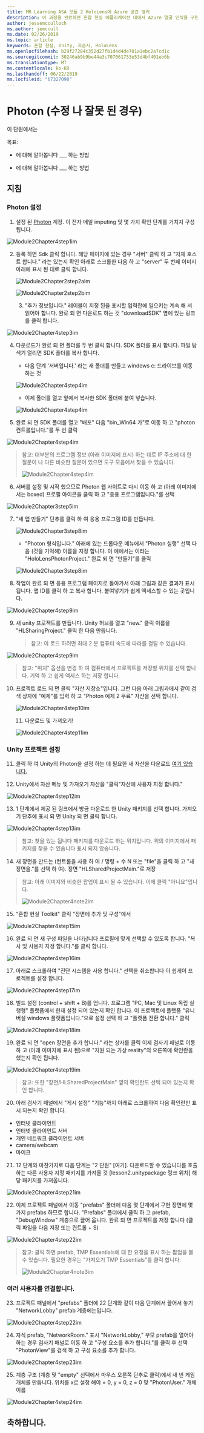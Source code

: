 ```yaml
---
title: MR Learning ASA 모듈 2 HoloLens에 Azure 공간 앵커
description: 이 과정을 완료하면 혼합 현실 애플리케이션 내에서 Azure 얼굴 인식을 구현하는 방법을 이해할 수 있습니다.
author: jessemcculloch
ms.author: jemccull
ms.date: 02/26/2019
ms.topic: article
keywords: 혼합 현실, Unity, 자습서, HoloLens
ms.openlocfilehash: b29f27284c352d27fb1d4d4de701a1ebc2a7cd1c
ms.sourcegitcommit: 30246ab9b9be44a3c707061753e53d4bf401eb6b
ms.translationtype: MT
ms.contentlocale: ko-KR
ms.lasthandoff: 06/22/2019
ms.locfileid: "67327098"
---
```

# <a name="photon-correct-me-if-im-wrong"></a>Photon (수정 나 잘못 된 경우)

이 단원에서는 

목표:

* 에 대해 알아봅니다 ___ 하는 방법

* 에 대해 알아봅니다 ___ 하는 방법

  

## <a name="instructions"></a>지침

### <a name="setting-up-photon"></a>Photon 설정

1. 설정 된 [Photon](https://dashboard.photonengine.com/en-US/Account/SignUp) 계정. 이 전자 메일 imputing 및 몇 가지 확인 단계를 거치지 구성 됩니다.
   

![Module2Chapter4step1im](images/Module2chapter4step1im.png)

2. 등록 하면 Sdk 클릭 합니다. 해당 페이지에 있는 경우 "서버" 클릭 하 고 "자체 호스트 합니다." 라는 있는지 확인 아래로 스크롤한 다음 하 고 "server" 두 번째 이미지 아래에 표시 된 대로 클릭 합니다.

   

   ![Module2Chapter2step2aim](images/Module2chapter4step2aim.png)

   ![Module2Chapter2step2bim](images/Module2chapter4step2bim.png)
   
   3. "추가 정보입니다." 레이블이 지정 된을 표시할 입력란에 일으키는 계속 해 서 읽어야 합니다. 완료 되 면 다운로드 하는 것 "downloadSDK" 옆에 있는 링크를 클릭 합니다.


![Module2Chapter4step3im](images/Module2chapter4step3im.png)

4. 다운로드가 완료 되 면 폴더를 두 번 클릭 합니다.  SDK 폴더를 표시 합니다. 파일 탐색기 열리면 SDK 폴더를 복사 합니다.
   
   - 다음 단계 '서버입니다.' 라는 새 폴더를 만들고 windows c: 드라이브를 이동 하는 것
   
   ![Module2Chapter4step4im](images/Module2chapter4step4aim.png)
   
   - 이제 폴더를 열고 앞에서 복사한 SDK 폴더에 붙여 넣습니다.
   
   ![Module2Chapter4step4im](images/Module2chapter4step4bim.png)
   
5. 완료 되 면 SDK 폴더를 열고 "배포" 다음 "bin_Win64 가"로 이동 하 고 "photon 컨트롤입니다."를 두 번 클릭


![Module2Chapter4step4im](images/Module2chapter4step5im.png)

> 참고: 대부분의 프로그램 정보 (아래 이미지에 표시) 하는 대로 IP 주소에 대 한 질문이 나 다른 비슷한 질문이 있으면 도구 모음에서 찾을 수 있습니다.
>
> ![Module2Chapter4step4im](images/Module2chapter4noteim.png)

6. 서버를 설정 및 시작 했으므로 Photon 웹 사이트로 다시 이동 하 고 (아래 이미지에서는 boxed) 프로필 아이콘을 클릭 하 고 "응용 프로그램입니다."를 선택
   

![Module2Chapter3step5im](images/Module2chapter4step6im.png)

7. "새 앱 만들기" 단추를 클릭 하 여 응용 프로그램 ID를 만듭니다.

   ![Module2Chapter3step8im](images/Module2chapter4step7aim.png)

   - "Photon 형식입니다." 아래에 있는 드롭다운 메뉴에서 "Photon 실행" 선택 다음 (것을 기억해) 이름을 지정 합니다. 이 예에서는 이라는 "HoloLensPhotonProject." 완료 되 면 "만들기"를 클릭

   ![Module2Chapter3step8im](images/Module2chapter4step7bim.png)

8. 작업이 완료 되 면 응용 프로그램 페이지로 돌아가서 아래 그림과 같은 결과가 표시 됩니다. 앱 ID를 클릭 하 고 복사 합니다. 붙여넣기가 쉽게 액세스할 수 있는 곳입니다.  
   

![Module2Chapter4step9im](images/Module2chapter4step8im.png)

9. 새 unity 프로젝트를 만듭니다. Unity 허브를 열고 "new." 클릭 이름을 "HLSharingProject." 클릭 한 다음 만듭니다. 

   > 참고: 이 로드 하려면 최대 2 분 컴퓨터 속도에 따라를 걸릴 수 있습니다.

![Module2Chapter4step9im](images/Module2chapter4step9im.png)

> 참고: "위치" 옵션을 변경 하 여 컴퓨터에서 프로젝트를 저장할 위치를 선택 합니다. 기억 하 고 쉽게 액세스 하는 저장 합니다.

10. 프로젝트 로드 되 면 클릭 "자산 저장소"입니다. 그런 다음 아래 그림과에서 같이 검색 상자에 "예제"를 입력 하 고 "Photon 예제 2 무료" 자산을 선택 합니다. 

    ![Module2Chapter4step10im](images/Module2chapter4step10im.PNG)
    
    11. 다운로드 및 가져오기!
    
    ![Module2Chapter4step11im](images/Module2chapter4step11im.png)

### <a name="setting-up-the-unity-project"></a>**Unity 프로젝트 설정** 

11. 클릭 하 여 Unity의 Photon을 설정 하는 데 필요한 새 자산을 다운로드 [여기 있습니다.](https://github.com/microsoft/MixedRealityToolkit-Unity/releases/download/v2.0.0-RC1-Refresh/Microsoft.MixedReality.Toolkit.Unity.Examples-v2.0.0-RC1-Refresh.unitypackage)

12. Unity에서 자산 메뉴 및 가져오기 자산을 "클릭"자산에 사용자 지정 합니다."

![Module2Chapter4step12im](images/Module2chapter4step12im.PNG)

13. 1 단계에서 제공 된 링크에서 방금 다운로드 한 Unity 패키지를 선택 합니다. 가져오기 단추에 표시 되 면 Unity 되 면 클릭 합니다.

![Module2Chapter4step13im](images/Module2chapter4step13im.png)

> 참고: 찾을 있는 됩니다 패키지를 다운로드 하는 위치입니다. 위의 이미지에서 패키지를 찾을 수 있습니다 표시 되지 않습니다.

14. 새 장면을 만드는 (컨트롤을 사용 하 여 / 명령 + 수 N 또는 "file"을 클릭 하 고 "새 장면을."를 선택 하 여). 장면 "HLSharedProjectMain."로 저장

> 참고: 아래 이미지와 비슷한 팝업이 표시 될 수 있습니다. 이제 클릭 "아니요"입니다.
>
> ![Module2Chapter4note2im](images/Module2chapter4note2im.png)

15. "혼합 현실 Toolkit" 클릭 "장면에 추가 및 구성"에서

![Module2Chapter4step15im](images/Module2chapter4step15im.png)

16. 완료 되 면 새 구성 파일을 나타납니다 프로필에 맞게 선택할 수 있도록 합니다. "복사 및 사용자 지정 합니다."를 클릭 합니다.

![Module2Chapter4step16im](images/Module2chapter4step16im.png)

17. 아래로 스크롤하여 "진단 시스템을 사용 합니다." 선택을 취소합니다 이 쉽게이 프로젝트를 설정 합니다.

![Module2Chapter4step17im](images/Module2chapter4step17im.png)

18. 빌드 설정 (control + shift + B)를 엽니다. 프로그램 "PC, Mac 및 Linux 독립 실행형" 플랫폼에서 현재 설정 되어 있는지 확인 합니다. 이 프로젝트에 플랫폼 "유니버설 windows 플랫폼입니다."으로 설정 선택 하 고 "플랫폼 전환 합니다." 클릭

![Module2Chapter4step18im](images/Module2chapter4step18im.png)

19. 완료 되 면 "open 장면을 추가 합니다." 라는 상자를 클릭 이제 검사기 패널로 이동 하 고 (아래 이미지에 표시 된)으로 "지원 되는 가상 reality"의 오른쪽에 확인란을 했는지 확인 됩니다. 

![Module2Chapter4step19im](images/Module2chapter4step19im.png)

> 참고: 또한 "장면/HLSharedProjectMain" 옆의 확인란도 선택 되어 있는지 확인 합니다.

20. 아래 검사기 패널에서 "게시 설정" "기능"까지 아래로 스크롤하여 다음 확인란만 표시 되는지 확인 합니다.

- 인터넷 클라이언트
- 인터넷 클라이언트 서버
- 개인 네트워크 클라이언트 서버
- camera/webcam
- 마이크

21. 12 단계와 마찬가지로 다음 단계는 "2 단원" [여기]. 다운로드할 수 있습니다를 호출 하는 다른 사용자 지정 패키지를 가져올 것 [lesson2.unitypackage 링크 위치] 해당 패키지를 가져옵니다.

![Module2Chapter4step21im](images/Module2chapter4step20im.png)

22. 이제 프로젝트 패널에서 이동 "prefabs" 폴더에 다음 몇 단계에서 구현 장면에 몇 가지 prefabs 하므로 합니다. "Prefabs" 폴더에서 클릭 하 고 prefab, "DebugWindow" 계층으로 끌어 옵니다. 완료 되 면 프로젝트를 저장 합니다 (클릭 파일을 다음 저장 또는 컨트롤 + S)

![Module2Chapter4step22im](images/Module2chapter4step21im.PNG)

> 참고: 클릭 하면 prefab, TMP Essentials에 대 한 요청을 표시 하는 팝업을 볼 수 있습니다. 필요한 경우는 "가져오기 TMP Essentials"를 클릭 합니다.
>
> ![Module2Chapter4note3im](images/Module2chapter4note3im.PNG)

### <a name="connecting-multiple-users"></a>**여러 사용자를 연결합니다.**

23. 프로젝트 패널에서 "prefabs" 폴더에 22 단계와 같이 다음 단계에서 끌어서 놓기 "NetworkLobby" prefab 계층에는입니다. 

![Module2Chapter4step22im](images/Module2chapter4step22im.png)

24. 자식 prefab, "NetworkRoom." 표시 "NetworkLobby," 부모 prefab을 열어야 하는 경우 검사기 패널로 이동 하 고 "구성 요소를 추가 합니다."를 클릭 후 선택 "PhotonView"를 검색 하 고 구성 요소를 추가 합니다.

![Module2Chapter4step23im](images/Module2chapter4step23im.png)

25. 계층 구조 (계층 및 "empty" 선택에서 마우스 오른쪽 단추로 클릭)에서 새 빈 게임 개체를 만듭니다. 위치를 x로 설정 해야 = 0, y = 0, z = 0 및 "PhotonUser." 개체 이름

![Module2Chapter4step24im](images/Module2chapter4step24im.png)

## <a name="congratulations"></a>축하합니다.



